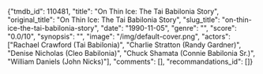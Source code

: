 {"tmdb_id": 110481, "title": "On Thin Ice: The Tai Babilonia Story", "original_title": "On Thin Ice: The Tai Babilonia Story", "slug_title": "on-thin-ice-the-tai-babilonia-story", "date": "1990-11-05", "genre": "", "score": "0.0/10", "synopsis": "", "image": "/img/default-cover.png", "actors": ["Rachael Crawford (Tai Babilonia)", "Charlie Stratton (Randy Gardner)", "Denise Nicholas (Cleo Babilonia)", "Chuck Shamata (Connie Babilonia Sr.)", "William Daniels (John Nicks)"], "comments": [], "recommandations_id": []}